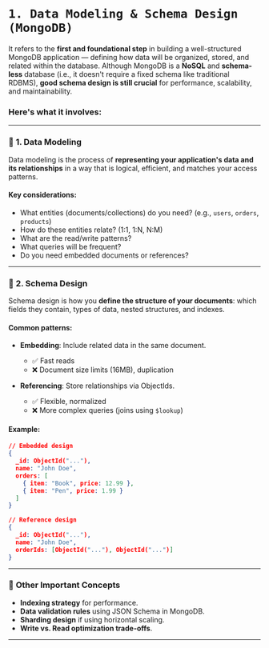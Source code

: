 
# **`1. Data Modeling & Schema Design (MongoDB)`**
It refers to the **first and foundational step** in building a well-structured MongoDB application — defining how data will be organized, stored, and related within the database. Although MongoDB is a **NoSQL** and **schema-less** database (i.e., it doesn't require a fixed schema like traditional RDBMS), **good schema design is still crucial** for performance, scalability, and maintainability.

### Here's what it involves:

---

### 🔹 **1. Data Modeling**

Data modeling is the process of **representing your application's data and its relationships** in a way that is logical, efficient, and matches your access patterns.

#### Key considerations:

* What entities (documents/collections) do you need? (e.g., `users`, `orders`, `products`)
* How do these entities relate? (1:1, 1\:N, N\:M)
* What are the read/write patterns?
* What queries will be frequent?
* Do you need embedded documents or references?

---

### 🔹 **2. Schema Design**

Schema design is how you **define the structure of your documents**: which fields they contain, types of data, nested structures, and indexes.

#### Common patterns:

* **Embedding**: Include related data in the same document.

    * ✅ Fast reads
    * ❌ Document size limits (16MB), duplication
* **Referencing**: Store relationships via ObjectIds.

    * ✅ Flexible, normalized
    * ❌ More complex queries (joins using `$lookup`)

#### Example:

```json
// Embedded design
{
  _id: ObjectId("..."),
  name: "John Doe",
  orders: [
    { item: "Book", price: 12.99 },
    { item: "Pen", price: 1.99 }
  ]
}

// Reference design
{
  _id: ObjectId("..."),
  name: "John Doe",
  orderIds: [ObjectId("..."), ObjectId("...")]
}
```

---

### 🔹 **Other Important Concepts**

* **Indexing strategy** for performance.
* **Data validation rules** using JSON Schema in MongoDB.
* **Sharding design** if using horizontal scaling.
* **Write vs. Read optimization trade-offs**.

---
